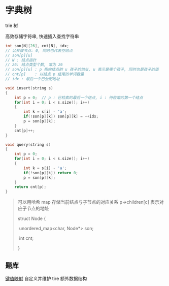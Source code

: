 # 字典树

trie 树

高效存储字符串, 快速插入查找字符串

```C++
int son[N][26], cnt[N], idx;
// 公共根节点: 0, 同时也代表空结点
// son[p][u]
// N : 结点指针
// 26: 结点类型个数, 常为 26
// son[p][u] : p 指向结点的 u 孩子的地址, u 表示是哪个孩子, 同时也是孩子的值
// cnt[p]	 : 以结点 p 结尾的单词数量
// idx : 最后一个已分配地址

void insert(string s)
{
    int p = 0;	// p : 已检索的最后一个结点, i : 待检索的第一个结点
    for(int i = 0; i < s.size(); i++)
    {
        int k = s[i] - 'a';
        if(!son[p][k]) son[p][k] = ++idx;
        p = son[p][k];
    }
    cnt[p]++;
}

void query(string s)
{
    int p = 0;
    for(int i = 0; i < s.size(); i++)
    {
        int k = s[i] - 'a';
        if(!son[p][k]) return 0;
        p = son[p][k];
    }
    return cnt[p];
}
```

> 可以用哈希 map 存储当前结点与子节点的对应关系  p->children[c] 表示对应子节点的地址
>
> struct Node
> {
>
> ​	unordered_map<char, Node*> son;
>
> ​	int cnt;
>
> }

## 题库

[键值映射](https://leetcode.cn/problems/map-sum-pairs/)	自定义并维护 tire 额外数据结构
